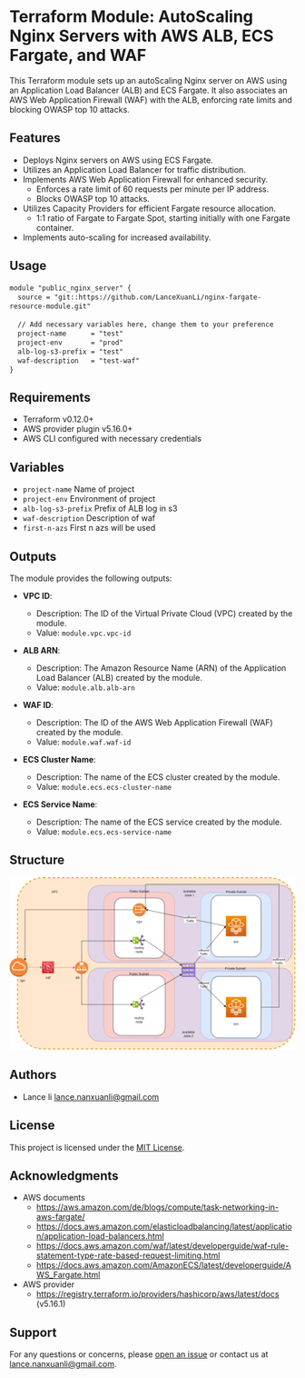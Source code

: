 # Terraform Module: AutoScaling Nginx Servers with AWS ALB, ECS Fargate, and WAF

This Terraform module sets up an autoScaling Nginx server on AWS using an Application Load Balancer (ALB) and ECS
Fargate. It also associates an AWS Web Application Firewall (WAF) with the ALB, enforcing rate limits and blocking OWASP
top 10 attacks.

## Features

- Deploys Nginx servers on AWS using ECS Fargate.
- Utilizes an Application Load Balancer for traffic distribution.
- Implements AWS Web Application Firewall for enhanced security.
    - Enforces a rate limit of 60 requests per minute per IP address.
    - Blocks OWASP top 10 attacks.
- Utilizes Capacity Providers for efficient Fargate resource allocation.
    - 1:1 ratio of Fargate to Fargate Spot, starting initially with one Fargate container.
- Implements auto-scaling for increased availability.

## Usage

```hcl
module "public_nginx_server" {
  source = "git::https://github.com/LanceXuanLi/nginx-fargate-resource-module.git"

  // Add necessary variables here, change them to your preference
  project-name      = "test"
  project-env       = "prod"
  alb-log-s3-prefix = "test"
  waf-description   = "test-waf"
}
```

## Requirements

- Terraform v0.12.0+
- AWS provider plugin v5.16.0+
- AWS CLI configured with necessary credentials

## Variables

- `project-name`        Name of project
- `project-env`         Environment of project
- `alb-log-s3-prefix`  Prefix of ALB log in s3
- `waf-description`    Description of waf
- `first-n-azs`        First n azs will be used

## Outputs

The module provides the following outputs:

- **VPC ID**:
    - Description: The ID of the Virtual Private Cloud (VPC) created by the module.
    - Value: `module.vpc.vpc-id`

- **ALB ARN**:
    - Description: The Amazon Resource Name (ARN) of the Application Load Balancer (ALB) created by the module.
    - Value: `module.alb.alb-arn`

- **WAF ID**:
    - Description: The ID of the AWS Web Application Firewall (WAF) created by the module.
    - Value: `module.waf.waf-id`

- **ECS Cluster Name**:
    - Description: The name of the ECS cluster created by the module.
    - Value: `module.ecs.ecs-cluster-name`

- **ECS Service Name**:
    - Description: The name of the ECS service created by the module.
    - Value: `module.ecs.ecs-service-name`

## Structure

![](Nginx%20Diagram.drawio.png)

## Authors

- Lance li <lance.nanxuanli@gmail.com>

## License

This project is licensed under the [MIT License](LICENSE.txt).

## Acknowledgments

- AWS documents
  - https://aws.amazon.com/de/blogs/compute/task-networking-in-aws-fargate/
  - https://docs.aws.amazon.com/elasticloadbalancing/latest/application/application-load-balancers.html
  - https://docs.aws.amazon.com/waf/latest/developerguide/waf-rule-statement-type-rate-based-request-limiting.html
  - https://docs.aws.amazon.com/AmazonECS/latest/developerguide/AWS_Fargate.html
- AWS provider
  - https://registry.terraform.io/providers/hashicorp/aws/latest/docs  (v5.16.1)

## Support

For any questions or concerns,
please [open an issue](https://github.com/LanceXuanLi/nginx-fargate-resource-module/issues) or contact us
at [lance.nanxuanli@gmail.com](mailto:lance.nanxuanli@gmail.com).